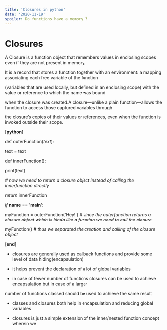 ```yaml
---
title: 'Closures in python'
date: '2020-11-19'
spoiler: Do functions have a memory ?
---
```


# Closures

A Closure is a function object that remembers values in enclosing scopes even if they are not present in memory.

It is a record that stores a function together with an environment: a mapping associating each free variable of the function

(variables that are used locally, but defined in an enclosing scope) with the value or reference to which the name was bound

when the closure was created.A closure—unlike a plain function—allows the function to access those captured variables through

the closure’s copies of their values or references, even when the function is invoked outside their scope.

[**python**]

def outerFunction(*text*):

text = text

def innerFunction():

print(text)

*# now we need to return a closure object instead of calling the innerfunction directly*

*return* innerFunction

*if* __name__ == '__main__':

myFunction = outerFunction('Hey!') *# since the outerfunction returns a closure object which is kinda like a function we need to call the closure*

myFunction() *# thus we separated the creation and calling of the closure object*

[**end**]

- closures are generally used as callback functions and provide some level of data hiding(encapsulation)

- it helps prevent the declaration of a lot of global variables

- in case of fewer number of functions closures can be used to achieve encapsulation but in case of a larger

number of functions classed should be used to achieve the same result

- classes and closures both help in encapsulation and reducing global variables

- closures is just a simple extension of the inner/nested function concept wherein we